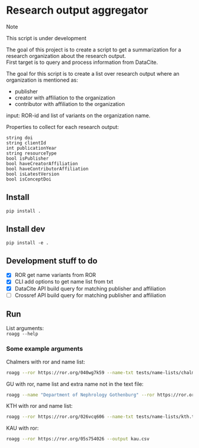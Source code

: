# Research output aggregator 
> [!NOTE]
> This script is under development

The goal of this project is to create a script to get a summarization for a research organization about the research output.  
First target is to query and process information from DataCite.  

The goal for this script is to create a list over research output where an organization is mentioned as:
* publisher
* creator with affiliation to the organization
* contributor with affiliation to the organization

input: ROR-id and list of variants on the organization name.

Properties to collect for each research output:
```
string doi
string clientId
int publicationYear
string resourceType
bool isPublisher
bool haveCreatorAffiliation
bool haveContributorAffiliation
bool isLatestVersion
bool isConceptDoi
```

## Install
`pip install .`

## Install dev
`pip install -e .`

## Development stuff to do
- [x] ROR get name variants from ROR
- [x] CLI add options to get name list from txt
- [x] DataCite API build query for matching publisher and affiliation
- [ ] Crossref API build query for matching publisher and affiliation

## Run
List arguments:  
`roagg --help`  

### Some example arguments
Chalmers with ror and name list:  
```bash
roagg --ror https://ror.org/040wg7k59 --name-txt tests/name-lists/chalmers.txt --output chalmers.csv
```

GU with ror, name list and extra name not in the text file:  
```bash
roagg --name "Department of Nephrology Gothenburg" --ror https://ror.org/01tm6cn81 --name-txt tests/name-lists/gu.txt --output gu.csv
```

KTH with ror and name list:  
```bash
roagg --ror https://ror.org/026vcq606 --name-txt tests/name-lists/kth.txt --output kth.csv
```

KAU with ror:  
```bash
roagg --ror https://ror.org/05s754026 --output kau.csv
```
